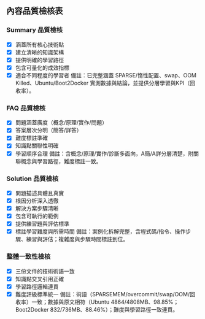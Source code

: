 ## 內容品質檢核表

### Summary 品質檢核
- [x] 涵蓋所有核心技術點
- [x] 建立清晰的知識架構
- [x] 提供明確的學習路徑
- [x] 包含可量化的成效指標
- [x] 適合不同程度的學習者
備註：已完整涵蓋 SPARSE/惰性配置、swap、OOM Killed、Ubuntu/Boot2Docker 實測數據與結論，並提供分層學習與KPI（回收率）。

### FAQ 品質檢核
- [x] 問題涵蓋廣度（概念/原理/實作/問題）
- [x] 答案層次分明（簡答/詳答）
- [x] 難度標註準確
- [x] 知識點關聯性明確
- [x] 學習順序合理
備註：含概念/原理/實作/診斷多面向，A簡/A詳分層清楚，附關聯概念與學習路徑，難度標註一致。

### Solution 品質檢核
- [x] 問題描述具體且真實
- [x] 根因分析深入透徹
- [x] 解決方案步驟清晰
- [x] 包含可執行的範例
- [x] 提供練習題與評估標準
- [x] 標註學習難度與所需時間
備註：案例化拆解完整，含程式碼/指令、操作步驟、練習與評估；複雜度與步驟時間標註到位。

### 整體一致性檢核
- [x] 三份文件的技術術語一致
- [x] 知識點交叉引用正確
- [x] 學習路徑邏輯連貫
- [x] 難度評級標準統一
備註：術語（SPARSEMEM/overcommit/swap/OOM/回收率）一致；數據與原文相符（Ubuntu 4864/4808MB、98.85%；Boot2Docker 832/736MB、88.46%）；難度與學習路徑一致連貫。